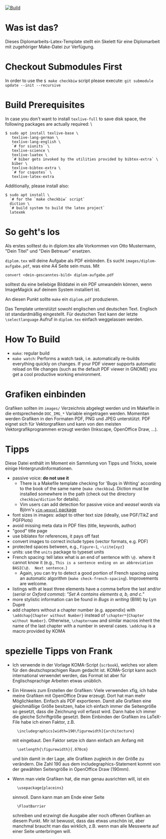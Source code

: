 [![Build](https://github.com/TUD-OS/latex-template/actions/workflows/build.yml/badge.svg)](https://github.com/TUD-OS/latex-template/actions/workflows/build.yml)

Was ist das?
============

Dieses Diplomarbeits-Latex-Template stellt ein Skelett für eine
Diplomarbeit mit zugehöriger Make-Datei zur Verfügung.

Checkout Submodules First
===================
In order to use the `$ make checkbiw` script please execute: `git submodule update --init --recursive`

Build Prerequisites
===================
In case you don't want to install `texlive-full` to save disk space, the following packages are 
actually required: \
```shell
$ sudo apt install texlive-base \
   texlive-lang-german \
   texlive-lang-english \
   `# for siunits` \
   texlive-science \
   texlive-luatex \
   `# biber gets invoked by the utilities provided by bibtex-extra` \
   biber \
   texlive-bibtex-extra \
   `# for csquotes` \
   texlive-latex-extra   
```

Additionally, please install also: 
```shell
$ sudo apt install \
  `# for the `make checkbiw` script`
  diction \
  `# build system to build the latex project`
  latexmk
```

So geht's los
==============

Als erstes solltest du in diplom.tex alle Vorkommen von Otto
Mustermann, "Dein Titel" und "Dein Betreuer" ersetzen.

`diplom.tex` will deine Aufgabe als PDF einbinden. Es sucht
`images/diplom-aufgabe.pdf`, was eine A4 Seite sein muss. Mit

    convert <dein-gescanntes-bild> diplom-aufgabe.pdf

solltest du eine beliebige Bilddatei in ein PDF umwandeln können, wenn
ImageMagick auf deinem System installiert ist.

An diesen Punkt sollte `make` ein `diplom.pdf` produzieren.

Das Template unterstützt sowohl englischen und deutschen Text. Englisch ist
standardmäßig eingestellt. Für deutschen Text kann der letzte `\selectlanguage`
Aufruf in `diplom.tex` einfach weggelassen werden.

How To Build
============
- `make`: regular build
- `make watch`: Performs a watch task, i.e. automatically re-builds everything quickly on changes.
   If your PDF viewer supports automatic reload on file changes (such as the default PDF viewer in GNOME)
   you get a cool productive working environment.

Grafiken einbinden
==================

Grafiken sollten im `images/` Verzeichnis abgelegt werden und im
Makefile in die entsprechende `DOC_IMG_*` Variable eingetragen
werden. Momentan werden Grafiken in den Formaten PDF, PNG und JPEG
unterstützt. PDF eignet sich für Vektorgrafiken und kann von den
meisten Vektorgrafikprogrammen erzeugt werden (Inkscape, OpenOffice
Draw, ...).

Tipps
=====

Diese Datei enthält im Moment ein Sammlung von Tipps und Tricks, sowie
einige Hintergrundinformationen.

- passive voice: **do not use it**
  - There is a Makefile template checking for 'Bugs in Writing' according
    to the book of the same name (`make checkbiw`). Diction must be installed
    somewhere in the path (check out the directory
    `checkbiw/diction` for details).
  - Vim users can add detection for passive voice and *weasel words* via
    Björn's [`vim-weasel` package](https://github.com/bjoernd/vim-weasel)
- font sizes in images: adapt to other text size
   (ideally, use PGF/TikZ and PGFPlots)
- avoid missing meta data in PDF files (title, keywords, author)
- "good" title page
- use biblatex for references, it pays off fast
- convert images to correct include types (vector formats, e.g. PDF)
- protected spaces between, e.g., `Figure~1`, `~\cite{xyz}`
- units: use the `units` package to typeset units
- French spacing: tell latex what is an end of sentence with `\@.`
  where it cannot know it (e.g., `This is a sentence ending on an
  abbreviation BASIC\@.  Next sentence.`)
  - Again, you can try to detect a good portion of French spacing
    using an automatic algorithm (`make check-french-spacing`).
    Improvements are welcome.
- listings with at least three elements have a
  comma before the last and/or (*serial* or *Oxford comma*):
  *"Set A contains elements a, b, and c."*
- more stylistic information can be found in *Bugs in writing* (BIW)
  by Lyn Dupré
- add chapters without a chapter number (e.g. appendix) with `\addchap{Chapter without Number}`
  instead of `\chapter*{Chapter without Number}`. Otherwise, `\chaptername` and similar macros
  inherit the name of the last chapter with a number in several cases.
  `\addchap` is a macro provided by KOMA


spezielle Tipps von Frank
=========================

- Ich verwende in der Vorlage KOMA-Script (`scrbook`), welches vor allem
  für den deutschsprachigen Raum gedacht ist. KOMA-Script kann auch
  international verwendet werden, das Format ist aber für
  Englischsprachige Arbeiten etwas unüblich.

- Ein Hinweis zum Erstellen der Grafiken: Viele verwenden xfig, ich
  habe meine Grafiken mit OpenOffice Draw erzeugt. Dort hat man mehr
  Möglichkeiten. Einfach als PDF exportieren. Damit alle Grafiken
  eine gleichmäßige Größe besitzen, habe ich einfach immer die
  Seitengröße so gesetzt, dass die Zeichnung voll erfasst wird. Dann
  habe ich immer die gleiche Schriftgröße gesetzt. Beim Einbinden der
  Grafiken ins LaTeX-File habe ich einen Faktor, z.B.

        \includegraphics[width=190\figurewidth]{architecture}

  mit eingebaut. Den Faktor setze ich dann einfach am Anfang mit

        \setlength{\figurewidth}{.070cm}

  und bin damit in der Lage, alle Grafiken zugleich in der Größe zu verändern.
  Die Zahl 190 aus dem includegraphics-Statement kommt von der gewählten
  Seitengröße in OpenOffice Draw (190mm).

- Wenn man viele Grafiken hat, die man genau ausrichten will, ist ein

        \usepackage{placeins}

  sinnvoll. Dann kann man am Ende einer Seite

        \FloatBarrier

  schreiben und erzwingt die Ausgabe aller noch offenen Grafiken an
  diesem Punkt. Mir ist bewusst, dass das etwas unschön ist, aber
  manchmal braucht man das wirklich, z.B. wenn man alle Messwerte auf
  einer Seite unterbringen will.
